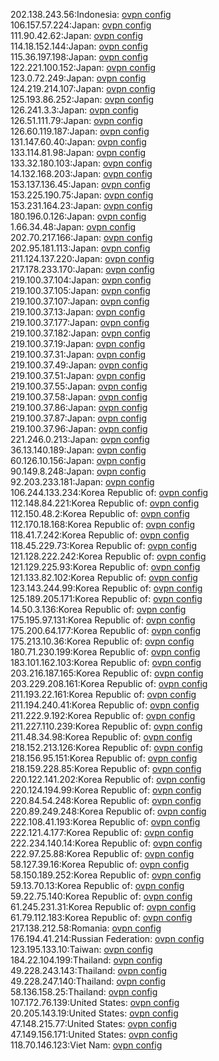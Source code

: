 202.138.243.56:Indonesia: [ovpn config](vpn/202_138_243_56.ovpn)  
106.157.57.224:Japan: [ovpn config](vpn/106_157_57_224.ovpn)  
111.90.42.62:Japan: [ovpn config](vpn/111_90_42_62.ovpn)  
114.18.152.144:Japan: [ovpn config](vpn/114_18_152_144.ovpn)  
115.36.197.198:Japan: [ovpn config](vpn/115_36_197_198.ovpn)  
122.221.100.152:Japan: [ovpn config](vpn/122_221_100_152.ovpn)  
123.0.72.249:Japan: [ovpn config](vpn/123_0_72_249.ovpn)  
124.219.214.107:Japan: [ovpn config](vpn/124_219_214_107.ovpn)  
125.193.86.252:Japan: [ovpn config](vpn/125_193_86_252.ovpn)  
126.241.3.3:Japan: [ovpn config](vpn/126_241_3_3.ovpn)  
126.51.111.79:Japan: [ovpn config](vpn/126_51_111_79.ovpn)  
126.60.119.187:Japan: [ovpn config](vpn/126_60_119_187.ovpn)  
131.147.60.40:Japan: [ovpn config](vpn/131_147_60_40.ovpn)  
133.114.81.98:Japan: [ovpn config](vpn/133_114_81_98.ovpn)  
133.32.180.103:Japan: [ovpn config](vpn/133_32_180_103.ovpn)  
14.132.168.203:Japan: [ovpn config](vpn/14_132_168_203.ovpn)  
153.137.136.45:Japan: [ovpn config](vpn/153_137_136_45.ovpn)  
153.225.190.75:Japan: [ovpn config](vpn/153_225_190_75.ovpn)  
153.231.164.23:Japan: [ovpn config](vpn/153_231_164_23.ovpn)  
180.196.0.126:Japan: [ovpn config](vpn/180_196_0_126.ovpn)  
1.66.34.48:Japan: [ovpn config](vpn/1_66_34_48.ovpn)  
202.70.217.166:Japan: [ovpn config](vpn/202_70_217_166.ovpn)  
202.95.181.113:Japan: [ovpn config](vpn/202_95_181_113.ovpn)  
211.124.137.220:Japan: [ovpn config](vpn/211_124_137_220.ovpn)  
217.178.233.170:Japan: [ovpn config](vpn/217_178_233_170.ovpn)  
219.100.37.104:Japan: [ovpn config](vpn/219_100_37_104.ovpn)  
219.100.37.105:Japan: [ovpn config](vpn/219_100_37_105.ovpn)  
219.100.37.107:Japan: [ovpn config](vpn/219_100_37_107.ovpn)  
219.100.37.13:Japan: [ovpn config](vpn/219_100_37_13.ovpn)  
219.100.37.177:Japan: [ovpn config](vpn/219_100_37_177.ovpn)  
219.100.37.182:Japan: [ovpn config](vpn/219_100_37_182.ovpn)  
219.100.37.19:Japan: [ovpn config](vpn/219_100_37_19.ovpn)  
219.100.37.31:Japan: [ovpn config](vpn/219_100_37_31.ovpn)  
219.100.37.49:Japan: [ovpn config](vpn/219_100_37_49.ovpn)  
219.100.37.51:Japan: [ovpn config](vpn/219_100_37_51.ovpn)  
219.100.37.55:Japan: [ovpn config](vpn/219_100_37_55.ovpn)  
219.100.37.58:Japan: [ovpn config](vpn/219_100_37_58.ovpn)  
219.100.37.86:Japan: [ovpn config](vpn/219_100_37_86.ovpn)  
219.100.37.87:Japan: [ovpn config](vpn/219_100_37_87.ovpn)  
219.100.37.96:Japan: [ovpn config](vpn/219_100_37_96.ovpn)  
221.246.0.213:Japan: [ovpn config](vpn/221_246_0_213.ovpn)  
36.13.140.189:Japan: [ovpn config](vpn/36_13_140_189.ovpn)  
60.126.10.156:Japan: [ovpn config](vpn/60_126_10_156.ovpn)  
90.149.8.248:Japan: [ovpn config](vpn/90_149_8_248.ovpn)  
92.203.233.181:Japan: [ovpn config](vpn/92_203_233_181.ovpn)  
106.244.133.234:Korea Republic of: [ovpn config](vpn/106_244_133_234.ovpn)  
112.148.84.221:Korea Republic of: [ovpn config](vpn/112_148_84_221.ovpn)  
112.150.48.2:Korea Republic of: [ovpn config](vpn/112_150_48_2.ovpn)  
112.170.18.168:Korea Republic of: [ovpn config](vpn/112_170_18_168.ovpn)  
118.41.7.242:Korea Republic of: [ovpn config](vpn/118_41_7_242.ovpn)  
118.45.229.73:Korea Republic of: [ovpn config](vpn/118_45_229_73.ovpn)  
121.128.222.242:Korea Republic of: [ovpn config](vpn/121_128_222_242.ovpn)  
121.129.225.93:Korea Republic of: [ovpn config](vpn/121_129_225_93.ovpn)  
121.133.82.102:Korea Republic of: [ovpn config](vpn/121_133_82_102.ovpn)  
123.143.244.99:Korea Republic of: [ovpn config](vpn/123_143_244_99.ovpn)  
125.189.205.171:Korea Republic of: [ovpn config](vpn/125_189_205_171.ovpn)  
14.50.3.136:Korea Republic of: [ovpn config](vpn/14_50_3_136.ovpn)  
175.195.97.131:Korea Republic of: [ovpn config](vpn/175_195_97_131.ovpn)  
175.200.64.177:Korea Republic of: [ovpn config](vpn/175_200_64_177.ovpn)  
175.213.10.36:Korea Republic of: [ovpn config](vpn/175_213_10_36.ovpn)  
180.71.230.199:Korea Republic of: [ovpn config](vpn/180_71_230_199.ovpn)  
183.101.162.103:Korea Republic of: [ovpn config](vpn/183_101_162_103.ovpn)  
203.216.187.165:Korea Republic of: [ovpn config](vpn/203_216_187_165.ovpn)  
203.229.208.161:Korea Republic of: [ovpn config](vpn/203_229_208_161.ovpn)  
211.193.22.161:Korea Republic of: [ovpn config](vpn/211_193_22_161.ovpn)  
211.194.240.41:Korea Republic of: [ovpn config](vpn/211_194_240_41.ovpn)  
211.222.9.192:Korea Republic of: [ovpn config](vpn/211_222_9_192.ovpn)  
211.227.110.239:Korea Republic of: [ovpn config](vpn/211_227_110_239.ovpn)  
211.48.34.98:Korea Republic of: [ovpn config](vpn/211_48_34_98.ovpn)  
218.152.213.126:Korea Republic of: [ovpn config](vpn/218_152_213_126.ovpn)  
218.156.95.151:Korea Republic of: [ovpn config](vpn/218_156_95_151.ovpn)  
218.159.228.85:Korea Republic of: [ovpn config](vpn/218_159_228_85.ovpn)  
220.122.141.202:Korea Republic of: [ovpn config](vpn/220_122_141_202.ovpn)  
220.124.194.99:Korea Republic of: [ovpn config](vpn/220_124_194_99.ovpn)  
220.84.54.248:Korea Republic of: [ovpn config](vpn/220_84_54_248.ovpn)  
220.89.249.248:Korea Republic of: [ovpn config](vpn/220_89_249_248.ovpn)  
222.108.41.193:Korea Republic of: [ovpn config](vpn/222_108_41_193.ovpn)  
222.121.4.177:Korea Republic of: [ovpn config](vpn/222_121_4_177.ovpn)  
222.234.140.14:Korea Republic of: [ovpn config](vpn/222_234_140_14.ovpn)  
222.97.25.88:Korea Republic of: [ovpn config](vpn/222_97_25_88.ovpn)  
58.127.39.16:Korea Republic of: [ovpn config](vpn/58_127_39_16.ovpn)  
58.150.189.252:Korea Republic of: [ovpn config](vpn/58_150_189_252.ovpn)  
59.13.70.13:Korea Republic of: [ovpn config](vpn/59_13_70_13.ovpn)  
59.22.75.140:Korea Republic of: [ovpn config](vpn/59_22_75_140.ovpn)  
61.245.231.31:Korea Republic of: [ovpn config](vpn/61_245_231_31.ovpn)  
61.79.112.183:Korea Republic of: [ovpn config](vpn/61_79_112_183.ovpn)  
217.138.212.58:Romania: [ovpn config](vpn/217_138_212_58.ovpn)  
176.194.41.214:Russian Federation: [ovpn config](vpn/176_194_41_214.ovpn)  
123.195.133.10:Taiwan: [ovpn config](vpn/123_195_133_10.ovpn)  
184.22.104.199:Thailand: [ovpn config](vpn/184_22_104_199.ovpn)  
49.228.243.143:Thailand: [ovpn config](vpn/49_228_243_143.ovpn)  
49.228.247.140:Thailand: [ovpn config](vpn/49_228_247_140.ovpn)  
58.136.158.25:Thailand: [ovpn config](vpn/58_136_158_25.ovpn)  
107.172.76.139:United States: [ovpn config](vpn/107_172_76_139.ovpn)  
20.205.143.19:United States: [ovpn config](vpn/20_205_143_19.ovpn)  
47.148.215.77:United States: [ovpn config](vpn/47_148_215_77.ovpn)  
47.149.156.171:United States: [ovpn config](vpn/47_149_156_171.ovpn)  
118.70.146.123:Viet Nam: [ovpn config](vpn/118_70_146_123.ovpn)  
